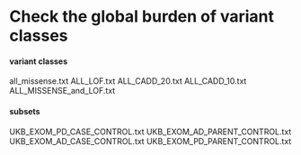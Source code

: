 # Check the global burden of variant classes

#### variant classes

all_missense.txt
ALL_LOF.txt
ALL_CADD_20.txt
ALL_CADD_10.txt
ALL_MISSENSE_and_LOF.txt

#### subsets

UKB_EXOM_PD_CASE_CONTROL.txt
UKB_EXOM_AD_PARENT_CONTROL.txt
UKB_EXOM_AD_CASE_CONTROL.txt
UKB_EXOM_PD_PARENT_CONTROL.txt


